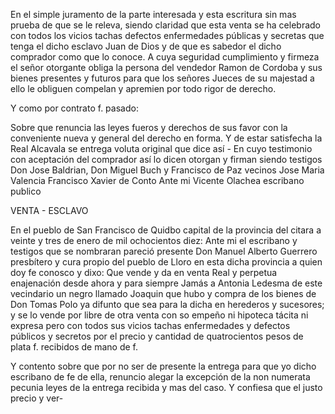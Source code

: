 En el simple juramento de la parte interesada y esta escritura sin mas prueba de que se le releva, siendo claridad que esta venta se ha celebrado con todos los vicios tachas defectos enfermedades públicas y secretas que tenga el dicho esclavo Juan de Dios y de que es sabedor el dicho comprador como que lo conoce. A cuya seguridad cumplimiento y firmeza el señor otorgante obliga la persona del vendedor Ramon de Cordoba y sus bienes presentes y futuros para que los señores Jueces de su majestad a ello le obliguen compelan y apremien por todo rigor de derecho.

Y como por contrato f. pasado:

Sobre que renuncia las leyes fueros y derechos de sus favor con la conveniente nueva y general del derecho en forma. Y de estar satisfecha la Real Alcavala se entrega voluta original que dice así - En cuyo testimonio con aceptación del comprador así lo dicen otorgan y firman siendo testigos Don Jose Baldrian, Don Miguel Buch y Francisco de Paz vecinos Jose Maria Valencia Francisco Xavier de Conto Ante mi Vicente Olachea escribano publico

VENTA - ESCLAVO

En el pueblo de San Francisco de Quidbo capital de la provincia del citara a veinte y tres de enero de mil ochocientos diez: Ante mi el escribano y testigos que se nombraran pareció presente Don Manuel Alberto Guerrero presbítero y cura propio del pueblo de Lloro en esta dicha provincia a quien doy fe conosco y dixo: Que vende y da en venta Real y perpetua enajenación desde ahora y para siempre Jamás a Antonia Ledesma de este vecindario un negro llamado Joaquin que hubo y compra de los bienes de Don Tomas Polo ya difunto que sea para la dicha en herederos y sucesores; y se lo vende por libre de otra venta con so empeño ni hipoteca tácita ni expresa pero con todos sus vicios tachas enfermedades y defectos públicos y secretos por el precio y cantidad de quatrocientos pesos de plata f. recibidos de mano de f.

Y contento sobre que por no ser de presente la entrega para que yo dicho escribano de fe de ella, renuncio alegar la excepción de la non numerata pecunia leyes de la entrega recibida y mas del caso. Y confiesa que el justo precio y ver-